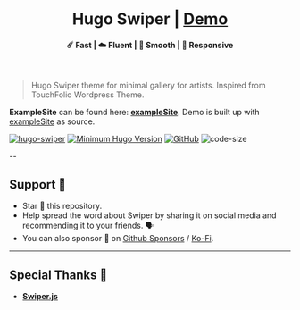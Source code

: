 <h1 align=center>Hugo Swiper | <a href="https://mmzeynalli.github.io/hugo-swiper/" rel="nofollow">Demo</a></h1>

<h4 align=center>☄️ Fast | ☁️ Fluent | 🌙 Smooth | 📱 Responsive</h4>
<br>

> Hugo Swiper theme for minimal gallery for artists. Inspired from TouchFolio Wordpress Theme.

**ExampleSite** can be found here: [**exampleSite**](https://github.com/hugo-swiper/tree/exampleSite). Demo is built up with [exampleSite](https://github.com/hugo-swiper/tree/exampleSite) as source.

[![hugo-swiper](https://img.shields.io/badge/Hugo--Themes-@Swiper-blue)](https://themes.gohugo.io/themes/hugo-swiper/)
[![Minimum Hugo Version](https://img.shields.io/static/v1?label=min-HUGO-version&message=>=v0.116.0&color=blue&logo=hugo)](https://github.com/gohugoio/hugo/releases/tag/v0.116.0)
[![GitHub](https://img.shields.io/github/license/hugo-swiper)](https://github.com/hugo-swiper/blob/master/LICENSE)
![code-size](https://img.shields.io/github/languages/code-size/hugo-swiper)

<!-- ---

<p align="center">
  <kbd><img src="https://user-images.githubusercontent.com/21258296/114303440-bfc0ae80-9aeb-11eb-8cfa-48a4bb385a6d.png" alt="Mockup image" title="Mockup"/></kbd>
</p>

--- -->
--

## Support 🫶

- Star 🌟 this repository.
- Help spread the word about Swiper by sharing it on social media and recommending it to your friends. 🗣️
- You can also sponsor 🏅 on [Github Sponsors](https://github.com/sponsors/mmzeynalli) / [Ko-Fi](https://ko-fi.com/adityatelange).

---

## Special Thanks 🌟

- [**Swiper.js**](https://github.com/nolimits4web/swiper)

<!-- --- -->

<!-- ## Stargazers over time 📈

<kbd>[![Stargazers over time](https://starchart.cc/hugo-swiper.svg)](https://starchart.cc/hugo-swiper)</kbd> -->

